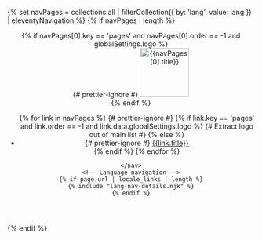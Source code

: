 {% set navPages = collections.all | filterCollection({ by: 'lang', value:
lang }) | eleventyNavigation %}
{% if navPages | length %}

<header class="full-bleed-before">
    <nav>
    <!-- Main pages navigation -->
    {% if navPages[0].key == 'pages' and navPages[0].order == -1 and globalSettings.logo %}
    <div class="nav-logo">
        {# prettier-ignore #}
        <a
        href="{{navPages[0].url}}"
        hreflang="{{navPages[0].lang}}"
        {% if navPages[0].url == page.url %}aria-current="page"{% endif %}
        >
        <img
            src="{{navPages[0].data.globalSettings.logo}}"
            alt="{{navPages[0].title}}"
            width="100"
        />
        </a>
    </div>
    {% endif %}
    <ul role="list" id="main-nav" class="reel scroll-shadows-horizontal">
        {% for link in navPages %}
        {# prettier-ignore #}
        {% if link.key == 'pages' and link.order == -1 and link.data.globalSettings.logo %}
        {# Extract logo out of main list #}
        {% else %}
        <li>
        {# prettier-ignore #}
        <a
            href="{{link.url}}"
            hreflang="{{link.lang}}"
            {% if link.url == page.url %}aria-current="page"{% endif %}
            >{{link.title}}</a
        >
        </li>
        {% endif %}
        {% endfor %}
    </ul>

    </nav>
    <!-- Language navigation -->
    {% if page.url | locale_links | length %}
    {% include "lang-nav-details.njk" %}
    {% endif %}

</header>
{% endif %}
